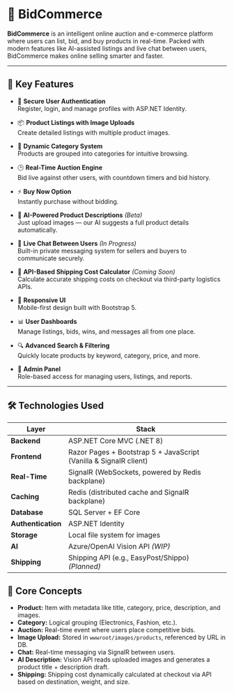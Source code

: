 # 🛒 BidCommerce

**BidCommerce** is an intelligent online auction and e-commerce platform where users can list, bid, and buy products in real-time. Packed with modern features like AI-assisted listings and live chat between users, BidCommerce makes online selling smarter and faster.

---

## 🌟 Key Features

- 🔐 **Secure User Authentication**  
  Register, login, and manage profiles with ASP.NET Identity.

- 📦 **Product Listings with Image Uploads**  
  Create detailed listings with multiple product images.

- 📂 **Dynamic Category System**  
  Products are grouped into categories for intuitive browsing.

- 🕒 **Real-Time Auction Engine**  
  Bid live against other users, with countdown timers and bid history.

- ⚡ **Buy Now Option**  
  Instantly purchase without bidding.

- 🧠 **AI-Powered Product Descriptions** *(Beta)*  
  Just upload images — our AI suggests a full product details automatically.

- 💬 **Live Chat Between Users** *(In Progress)*  
  Built-in private messaging system for sellers and buyers to communicate securely.

- 🚚 **API-Based Shipping Cost Calculator** *(Coming Soon)*  
  Calculate accurate shipping costs on checkout via third-party logistics APIs.

- 📱 **Responsive UI**  
  Mobile-first design built with Bootstrap 5.

- 📊 **User Dashboards**  
  Manage listings, bids, wins, and messages all from one place.

- 🔍 **Advanced Search & Filtering**  
  Quickly locate products by keyword, category, price, and more.

- 🔐 **Admin Panel**  
  Role-based access for managing users, listings, and reports.

---

## 🛠️ Technologies Used

| Layer           | Stack                                  |
|-----------------|--------------------------------------|
| **Backend**     | ASP.NET Core MVC (.NET 8)             |
| **Frontend**    | Razor Pages + Bootstrap 5 + JavaScript (Vanilla & SignalR client) |
| **Real-Time**   | SignalR (WebSockets, powered by Redis backplane) |
| **Caching**     | Redis (distributed cache and SignalR backplane) |
| **Database**    | SQL Server + EF Core                  |
| **Authentication** | ASP.NET Identity                   |
| **Storage**     | Local file system for images          |
| **AI**          | Azure/OpenAI Vision API *(WIP)*       |
| **Shipping**    | Shipping API (e.g., EasyPost/Shippo) *(Planned)* |


## 🧠 Core Concepts

- **Product:** Item with metadata like title, category, price, description, and images.
- **Category:** Logical grouping (Electronics, Fashion, etc.).
- **Auction:** Real-time event where users place competitive bids.
- **Image Upload:** Stored in `wwwroot/images/products`, referenced by URL in DB.
- **Chat:** Real-time messaging via SignalR between users.
- **AI Description:** Vision API reads uploaded images and generates a product title + description draft.
- **Shipping:** Shipping cost dynamically calculated at checkout via API based on destination, weight, and size.



